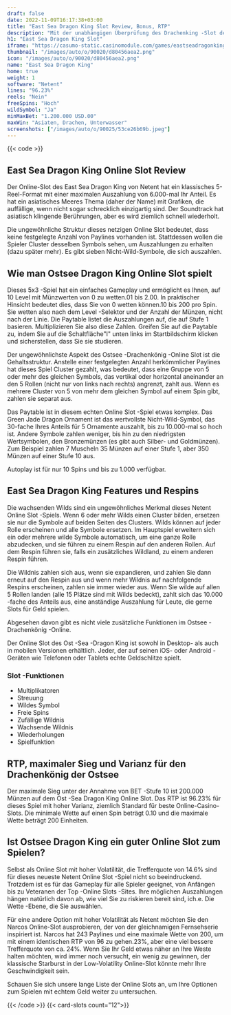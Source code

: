 ```yaml
---
draft: false
date: 2022-11-09T16:17:38+03:00
title: "East Sea Dragon King Slot Review, Bonus, RTP"
description: "Mit der unabhängigen Überprüfung des Drachenking -Slot des East Sea Draging von Netent können Sie hier kostenlos oder echtes Geld spielen und hier einen Bonus erhalten!"
h1: "East Sea Dragon King Slot"
iframe: "https://casumo-static.casinomodule.com/games/eastseadragonking_mobile_html/game/eastseadragonking_mobile_html.xhtml?gameId=eastseadragonking_not_mobile_sw&lobbyURL=https%3A%2F%2Fwww.casumo.com%2Fassets%2Freturn-from-3rd-party.html%3FdestinationUrl%3D%2F&server=https%3A%2F%2Fcasumo-game.casinomodule.com%2F&lang=en&sessId=DEMO-d66ea1a3-8b6d-4969-b2c2-b3dd20b73661-GBP&operatorId=default"
thumbnail: "/images/auto/o/90020/d80456aea2.png"
icon: "/images/auto/o/90020/d80456aea2.png"
name: "East Sea Dragon King"
home: true
weight: 1
software: "Netent"
lines: "96.23%"
reels: "Nein"
freeSpins: "Hoch"
wildSymbol: "Ja"
minMaxBet: "1.200.000 USD.00"
maxWin: "Asiaten, Drachen, Unterwasser"
screenshots: ["/images/auto/o/90025/53ce26b69b.jpeg"]
---
```


{{< code >}}<h2>East Sea Dragon King Online Slot Review</h2><p>Der Online-Slot des East Sea Dragon King von Netent hat ein klassisches 5-Reel-Format mit einer maximalen Auszahlung von 6.000-mal Ihr Anteil. Es hat ein asiatisches Meeres Thema (daher der Name) mit Grafiken, die auffällige, wenn nicht sogar schrecklich einzigartig sind. Der Soundtrack hat asiatisch klingende Berührungen, aber es wird ziemlich schnell wiederholt.</p><p>Die ungewöhnliche Struktur dieses netzigen Online Slot bedeutet, dass keine festgelegte Anzahl von Paylines vorhanden ist. Stattdessen wollen die Spieler Cluster desselben Symbols sehen, um Auszahlungen zu erhalten (dazu später mehr). Es gibt sieben Nicht-Wild-Symbole, die sich auszahlen.</p><h2>Wie man Ostsee Dragon King Online Slot spielt</h2><p>Dieses 5x3 -Spiel hat ein einfaches Gameplay und ermöglicht es Ihnen, auf 10 Level mit Münzwerten von 0 zu wetten.01 bis 2.00. In praktischer Hinsicht bedeutet dies, dass Sie von 0 wetten können.10 bis 200 pro Spin. Sie wetten also nach dem Level -Selektor und der Anzahl der Münzen, nicht nach der Linie. Die Paytable listet die Auszahlungen auf, die auf Stufe 1 basieren. Multiplizieren Sie also diese Zahlen. Greifen Sie auf die Paytable zu, indem Sie auf die Schaltfläche"I" unten links im Startbildschirm klicken und sicherstellen, dass Sie sie studieren.</p><p>Der ungewöhnlichste Aspekt des Ostsee -Drachenkönig -Online Slot ist die Gehaltsstruktur. Anstelle einer festgelegten Anzahl herkömmlicher Paylines hat dieses Spiel Cluster gezahlt, was bedeutet, dass eine Gruppe von 5 oder mehr des gleichen Symbols, das vertikal oder horizontal aneinander an den 5 Rollen (nicht nur von links nach rechts) angrenzt, zahlt aus. Wenn es mehrere Cluster von 5 von mehr dem gleichen Symbol auf einem Spin gibt, zahlen sie separat aus.</p><p>Das Paytable ist in diesem echten Online Slot -Spiel etwas komplex. Das Green Jade Dragon Ornament ist das wertvollste Nicht-Wild-Symbol, das 30-fache Ihres Anteils für 5 Ornamente auszahlt, bis zu 10.000-mal so hoch ist. Andere Symbole zahlen weniger, bis hin zu den niedrigsten Wertsymbolen, den Bronzemünzen (es gibt auch Silber- und Goldmünzen). Zum Beispiel zahlen 7 Muscheln 35 Münzen auf einer Stufe 1, aber 350 Münzen auf einer Stufe 10 aus.</p><p>Autoplay ist für nur 10 Spins und bis zu 1.000 verfügbar.</p><h2>East Sea Dragon King Features und Respins</h2><p>Die wachsenden Wilds sind ein ungewöhnliches Merkmal dieses Netent Online Slot -Spiels. Wenn 6 oder mehr Wilds einen Cluster bilden, ersetzen sie nur die Symbole auf beiden Seiten des Clusters. Wilds können auf jeder Rolle erscheinen und alle Symbole ersetzen. Im Hauptspiel erweitern sich ein oder mehrere wilde Symbole automatisch, um eine ganze Rolle abzudecken, und sie führen zu einem Respin auf den anderen Rollen. Auf dem Respin führen sie, falls ein zusätzliches Wildland, zu einem anderen Respin führen.</p><p>Die Wildnis zahlen sich aus, wenn sie expandieren, und zahlen Sie dann erneut auf den Respin aus und wenn mehr Wildnis auf nachfolgende Respins erscheinen, zahlen sie immer wieder aus. Wenn Sie wilde auf allen 5 Rollen landen (alle 15 Plätze sind mit Wilds bedeckt), zahlt sich das 10.000 -fache des Anteils aus, eine anständige Auszahlung für Leute, die gerne Slots für Geld spielen.</p><p>Abgesehen davon gibt es nicht viele zusätzliche Funktionen im Ostsee -Drachenkönig -Online.</p><p>Der Online Slot des Ost -Sea -Dragon King ist sowohl in Desktop- als auch in mobilen Versionen erhältlich. Jeder, der auf seinen iOS- oder Android -Geräten wie Telefonen oder Tablets echte Geldschlitze spielt.</p><h3>
Slot -Funktionen</h3><ul>
<li></span>
Multiplikatoren</li>
<li></span>
Streuung</li>
<li></span>
Wildes Symbol</li>
<li></span>
Freie Spins</li>
<li></span>
Zufällige Wildnis</li>
<li></span>
Wachsende Wildnis</li>
<li></span>
Wiederholungen</li>
<li></span>
Spielfunktion</li></ul><h2>RTP, maximaler Sieg und Varianz für den Drachenkönig der Ostsee</h2><p>Der maximale Sieg unter der Annahme von BET -Stufe 10 ist 200.000 Münzen auf dem Ost -Sea Dragon King Online Slot. Das RTP ist 96.23% für dieses Spiel mit hoher Varianz, ziemlich Standard für beste Online-Casino-Slots. Die minimale Wette auf einen Spin beträgt 0.10 und die maximale Wette beträgt 200 Einheiten.</p><h2>Ist Ostsee Dragon King ein guter Online Slot zum Spielen?</h2><p>Selbst als Online Slot mit hoher Volatilität, die Trefferquote von 14.6% sind für dieses neueste Netent Online Slot -Spiel nicht so beeindruckend. Trotzdem ist es für das Gameplay für alle Spieler geeignet, von Anfängen bis zu Veteranen der Top -Online Slots -Sites. Ihre möglichen Auszahlungen hängen natürlich davon ab, wie viel Sie zu riskieren bereit sind, ich.e. Die Wette -Ebene, die Sie auswählen.</p><p>Für eine andere Option mit hoher Volatilität als Netent möchten Sie den Narcos Online-Slot ausprobieren, der von der gleichnamigen Fernsehserie inspiriert ist. Narcos hat 243 Paylines und eine maximale Wette von 200, um mit einem identischen RTP von 96 zu gehen.23%, aber eine viel bessere Trefferquote von ca. 24%. Wenn Sie Ihr Geld etwas näher an Ihre Weste halten möchten, wird immer noch versucht, ein wenig zu gewinnen, der klassische Starburst in der Low-Volatility Online-Slot könnte mehr Ihre Geschwindigkeit sein.</p><p>Schauen Sie sich unsere lange Liste der Online Slots an, um Ihre Optionen zum Spielen mit echtem Geld weiter zu untersuchen.</p>{{< /code >}}
{{< card-slots count="12">}}